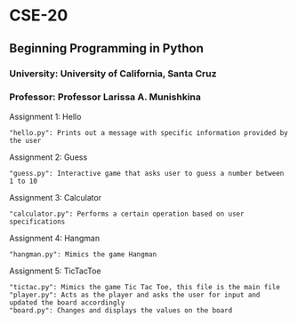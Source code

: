 # CSE-20

## Beginning Programming in Python 

### University: University of California, Santa Cruz

### Professor: Professor Larissa A. Munishkina

Assignment 1: Hello

    "hello.py": Prints out a message with specific information provided by the user
    
Assignment 2: Guess

    "guess.py": Interactive game that asks user to guess a number between 1 to 10
    
Assignment 3: Calculator 

    "calculator.py": Performs a certain operation based on user specifications

Assignment 4: Hangman

    "hangman.py": Mimics the game Hangman
    
    
Assignment 5: TicTacToe

    "tictac.py": Mimics the game Tic Tac Toe, this file is the main file 
    "player.py": Acts as the player and asks the user for input and updated the board accordingly 
    "board.py": Changes and displays the values on the board
